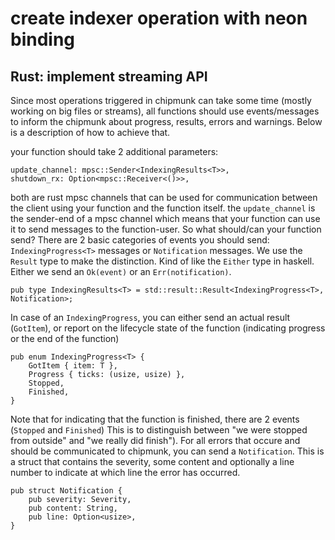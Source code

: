 # create indexer operation with neon binding

## Rust: implement streaming API

Since most operations triggered in chipmunk can take some time (mostly working on big files or
streams), all functions should use events/messages to inform the chipmunk about progress, results,
errors and warnings. Below is a description of how to achieve that.

your function should take 2 additional parameters:

    update_channel: mpsc::Sender<IndexingResults<T>>,
    shutdown_rx: Option<mpsc::Receiver<()>>,

both are rust mpsc channels that can be used for communication between the client using your
function and the function itself. the `update_channel` is the sender-end of a mpsc channel which
means that your function can use it to send messages to the function-user.
So what should/can your function send? There are 2 basic categories of events you should send:
`IndexingProgress<T>` messages or `Notification` messages. We use the `Result` type to make the
distinction. Kind of like the `Either` type in haskell. Either we send an `Ok(event)` or an
`Err(notification)`.

    pub type IndexingResults<T> = std::result::Result<IndexingProgress<T>, Notification>;

In case of an `IndexingProgress`, you can either send an actual result (`GotItem`), or report on the
lifecycle state of the function (indicating progress or the end of the function)

    pub enum IndexingProgress<T> {
        GotItem { item: T },
        Progress { ticks: (usize, usize) },
        Stopped,
        Finished,
    }

Note that for indicating that the function is finished, there are 2 events (`Stopped` and
`Finished`) This is to distinguish between "we were stopped from outside" and "we really did
finish").
For all errors that occure and should be communicated to chipmunk, you can send a `Notification`.
This is a struct that contains the severity, some content and optionally a line number to indicate
at which line the error has occurred.

    pub struct Notification {
        pub severity: Severity,
        pub content: String,
        pub line: Option<usize>,
    }




